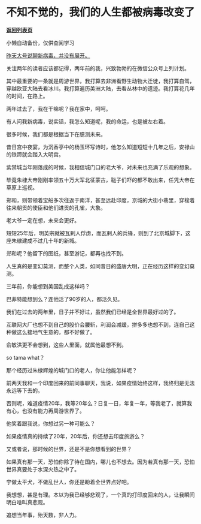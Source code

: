 # 不知不觉的，我们的人生都被病毒改变了

[**返回列表页**](/gzh/记忆承载3)

小懒自动备份，仅供查阅学习

[昨天大号说聊新病毒，并没有展开。](http://mp.weixin.qq.com/s?__biz=MzU0MjYwNDU2Mw==&mid=2247502601&idx=1&sn=157deb6f5810885acf11e50cfd332beb&chksm=fb1aa775cc6d2e63608d669a4f3cf576c4e6082e20115b75c1428787df07ac6dfb0eeec5b5c9&scene=21#wechat_redirect)

  

关注两年的读者应该都记得，两年前的我，兴致勃勃的在微信公众号上列计划。

  

其中最重要的一条就是周游世界，我打算去非洲看野生动物大迁徙，我打算自驾，穿越欧亚大陆去看冰川。我打算遍历美洲大陆，去看丛林中的遗迹。我打算花几年的时间，在路上。

  

两年过去了，我在干嘛呢？我在家中，呵呵。

  

有人问我新病毒，说实话，我怎么知道呢，我的命运，也是被左右着。  

  

很多时候，我们都是根据当下在臆测未来。

  

昔日宫中夜宴，为沉香亭中的杨玉环写诗时，他怎么知道短短十几年之后，安禄山的铁蹄就会踏入大明宫。  

  

紫禁城当年刚落成的时候，我相信城门口的老大爷，对未来也充满了乐观的想象。  

  

毕竟朱棣大帝刚刚率领五十万大军北征蒙古，鞑子们吓的都不敢出来，任凭大帝在草原上巡视。

  

郑和，则带领着宝船多次往返于南洋，甚至远赴印度，京城的大街小巷里，穿梭着往来朝贡的使臣和他们进贡的孔雀，大象。  

  

老大爷一定在想，未来会更好。  

  

短短25年后，明英宗就被瓦剌人俘虏，而瓦剌人的兵锋，则到了北京城脚下，这座朱棣建成不过几十年的新城。

  

郑和呢？他留下的图纸，甚至游记，都再也找不到。  

  

人生真的是变幻莫测，而整个人类，如同昔日的盛唐大明，正在经历这样的变幻莫测。  

  

三年前，你能想到美国乱成这样吗？  

  

巴菲特能想到么？连他活了90岁的人，都活久见。  

  

我们在过去的两年里，日子并不好过，虽然我们已经是全世界最好过的了。  

  

互联网大厂也想不到自己的股价会腰斩，利润会减缓，拼多多也想不到，连自己这种做这么接地气生意的，都不好做了。  

  

俞敏洪更不会想到，这些人里面，就属他最想不到。  

  

so tama what？  

  

那个经历过朱棣辉煌的城门口的老人，你让他能怎样呢？

  

前两天我和一个印度回来的前同事聊天，我说，如果疫情始终这样，我终归是无法永远等下去的。  

  

否则呢，难道疫情20年，我等20年么？日复一日，年复一年，等我老了，就算我有心，也没有能力再周游世界了。  

  

他笑着跟我说，你想过另一种可能么？  

  

如果疫情真的持续了20年，20年后，你还想去印度旅游么？

  

又或者说，那时候的世界，还是不是你想看到的世界？  

  

如果真有那一天，恐怕你除了待在国内，哪儿也不想去。因为若真有那一天，恐怕世界真要处于水深火热之中了。  

  

宁做太平犬，不做乱世人，你还是盼着全世界点好吧。

  

我想想，甚是有理。本以为我已经够悲观了，一个真的打印度回来的人，让我瞬间明白啥叫真悲观。

  

追想当年事，殆天数，非人力。

  

